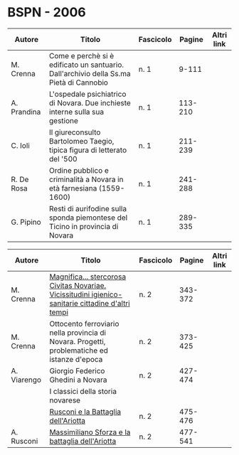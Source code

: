 # BSPN - 2006

| Autore      | Titolo                                                                                 | Fascicolo | Pagine  | Altri link |
|-------------|----------------------------------------------------------------------------------------|-----------|---------|------------|
| M. Crenna   | Come e perchè si è edificato un santuario. Dall'archivio della Ss.ma Pietà di Cannobio | n. 1      | 9-111   |            |
| A. Prandina | L'ospedale psichiatrico di Novara. Due inchieste interne sulla sua gestione            | n. 1      | 113-210 |            |
| C. Ioli     | Il giureconsulto Bartolomeo Taegio, tipica figura di letterato del '500                | n. 1      | 211-239 |            |
| R. De Rosa  | Ordine pubblico e criminalità a Novara in età farnesiana (1559-1600)                   | n. 1      | 241-288 |            |
| G. Pipino   | Resti di aurifodine sulla sponda piemontese del Ticino in provincia di Novara          | n. 1      | 289-335 |            |

| Autore      | Titolo                                                                                                                                                  | Fascicolo | Pagine  | Altri link |
|-------------|---------------------------------------------------------------------------------------------------------------------------------------------------------|-----------|---------|------------|
| M. Crenna   | [Magnifica... stercorosa Civitas Novariae. Vicissitudini igienico-sanitarie cittadine d'altri tempi](https://en.calameo.com/read/004733128ffcff3cf84e3) | n. 2      | 343-372 |            |
| M. Crenna   | Ottocento ferroviario nella provincia di Novara. Progetti, problematiche ed istanze d'epoca                                                             | n. 2      | 373-425 |            |
| A. Viarengo | Giorgio Federico Ghedini a Novara                                                                                                                       | n. 2      | 427-474 |            |
|             | I classici della storia novarese                                                                                                                        |           |         |            |
|             | [Rusconi e la Battaglia dell'Ariotta](http://www.ssno.it/NDSNo/ndsn_Ariotta.html)                                                                       | n. 2      | 475-476 |            |
| A. Rusconi  | [Massimiliano Sforza e la battaglia dell'Ariotta](http://www.ssno.it/2006_Rusconi_Ariotta.pdf)                                                          | n. 2      | 477-541 |            |
